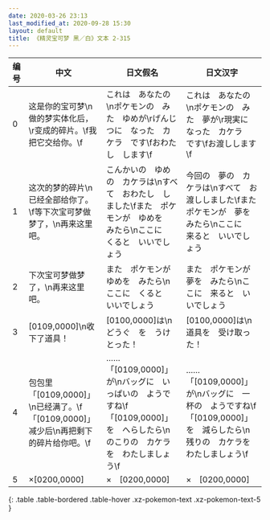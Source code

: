 ```yaml
---
date: 2020-03-26 23:13
last_modified_at: 2020-09-28 15:30
layout: default
title: 《精灵宝可梦 黑／白》文本 2-315
---
```

| 编号 | 中文 | 日文假名 | 日文汉字 |
| ---- | ---- | ---- | --- |
| 0 | 这是你的宝可梦\n做的梦实体化后，\r变成的碎片。\f我把它交给你。\f | これは　あなたの\nポケモンの　みた　ゆめが\rげんじつに　なった　カケラ　です\fおわたし　します\f | これは　あなたの\nポケモンの　みた　夢が\r現実に　なった　カケラ　です\fお渡しします\f |
| 1 | 这次的梦的碎片\n已经全部给你了。\f等下次宝可梦做梦了，\n再来这里吧。 | こんかいの　ゆめの　カケラは\nすべて　おわたし　しました\fまた　ポケモンが　ゆめを　みたら\nここに　くると　いいでしょう | 今回の　夢の　カケラは\nすべて　お渡ししました\fまた　ポケモンが　夢を　みたら\nここに　来ると　いいでしょう |
| 2 | 下次宝可梦做梦了，\n再来这里吧。 | また　ポケモンが　ゆめを　みたら\nここに　くると　いいでしょう | また　ポケモンが　夢を　みたら\nここに　来ると　いいでしょう |
| 3 | [0109,0000]\n收下了道具！ | [0100,0000]は\nどうぐ　を　うけとった！ | [0100,0000]は\n道具を　受け取った！ |
| 4 | 包包里「[0109,0000]」\n已经满了。\f「[0109,0000]」减少后\n再把剩下的碎片给你吧。\f | ……「[0109,0000]」が\nバッグに　いっぱいの　ようですね\f「[0109,0000]」を　へらしたら\nのこりの　カケラを　わたしましょう\f | ……「[0109,0000]」が\nバッグに　一杯の　ようですね\f「[0109,0000]」を　減らしたら\n残りの　カケラを　わたしましょう\f |
| 5 |  ×[0200,0000] |  ×　[0200,0000] |  ×　[0200,0000] |
{: .table .table-bordered .table-hover .xz-pokemon-text .xz-pokemon-text-5 }